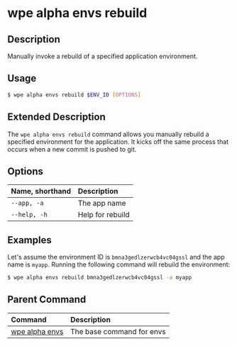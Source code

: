 # wpe alpha envs rebuild

## Description
Manually invoke a rebuild of a specified application environment.

## Usage

```bash
$ wpe alpha envs rebuild $ENV_ID [OPTIONS]
```

## Extended Description

The `wpe alpha envs rebuild` command allows you manually rebuild a specified environment for the application. It kicks off the same process that occurs when a new commit is pushed to git.

## Options

| Name, shorthand | Description      |
|:----------------|:-----------------|
| `--app, -a`     | The app name     |
| `--help, -h`    | Help for rebuild |

## Examples

Let's assume the environment ID is `bmna3gedlzerwcb4vc04gssl` and the app name is `myapp`. Running the following command will rebuild the environment:

```bash
$ wpe alpha envs rebuild bmna3gedlzerwcb4vc04gssl -a myapp
```

## Parent Command
| Command                                         | Description               |
|:------------------------------------------------|:--------------------------|
| [wpe alpha envs](/reference/cli/wpe/alpha/envs) | The base command for envs |
